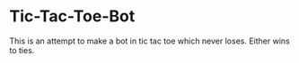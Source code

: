 # Tic-Tac-Toe-Bot
This is an attempt to make a bot in tic tac toe which never loses. Either wins to ties.
